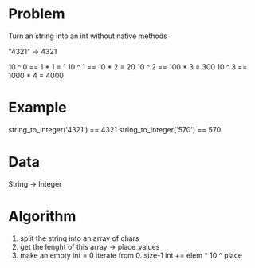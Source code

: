 # Problem
Turn an string into an int without native methods

  "4321" -> 4321

  10 ^ 0 == 1   * 1 = 1
  10 ^ 1 == 10  * 2 = 20
  10 ^ 2 == 100 * 3 = 300
  10 ^ 3 == 1000 * 4 = 4000


# Example

string_to_integer('4321') == 4321
string_to_integer('570') == 570

# Data
String -> Integer

# Algorithm

1. split the string into an array of chars
2. get the lenght of this array -> place_values
3. make an empty int = 0
iterate from 0..size-1
  int += elem * 10 ^ place
